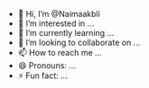 - 👋 Hi, I’m @Naimaakbli
- 👀 I’m interested in ...
- 🌱 I’m currently learning ...
- 💞️ I’m looking to collaborate on ...
- 📫 How to reach me ...
- 😄 Pronouns: ...
- ⚡ Fun fact: ...

<!---
Naimaakbli/Naimaakbli is a ✨ special ✨ repository because its `README.md` (this file) appears on your GitHub profile.
You can click the Preview link to take a look at your changes.
--->
